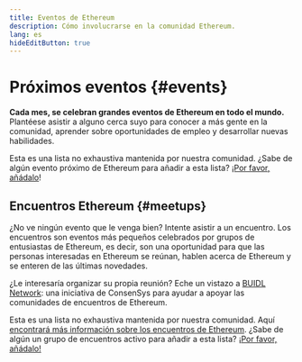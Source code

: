 ```yaml
---
title: Eventos de Ethereum
description: Cómo involucrarse en la comunidad Ethereum.
lang: es
hideEditButton: true
---
```


# Próximos eventos {#events}

**Cada mes, se celebran grandes eventos de Ethereum en todo el mundo.** Plantéese asistir a alguno cerca suyo para conocer a más gente en la comunidad, aprender sobre oportunidades de empleo y desarrollar nuevas habilidades.

<UpcomingEventsList/>

Esta es una lista no exhaustiva mantenida por nuestra comunidad. ¿Sabe de algún evento próximo de Ethereum para añadir a esta lista? [¡Por favor, añádalo](https://github.com/ethereum/ethereum-org-website/blob/dev/src/data/community-events.json)!

## Encuentros Ethereum {#meetups}

¿No ve ningún evento que le venga bien? Intente asistir a un encuentro. Los encuentros son eventos más pequeños celebrados por grupos de entusiastas de Ethereum, es decir, son una oportunidad para que las personas interesadas en Ethereum se reúnan, hablen acerca de Ethereum y se enteren de las últimas novedades.

<MeetupList />

¿Le interesaría organizar su propia reunión? Eche un vistazo a [BUIDL Network](https://consensys.net/developers/buidlnetwork/): una iniciativa de ConsenSys para ayudar a apoyar las comunidades de encuentros de Ethereum.

Esta es una lista no exhaustiva mantenida por nuestra comunidad. Aquí [encontrará más información sobre los encuentros de Ethereum](https://www.meetup.com/topics/ethereum/). ¿Sabe de algún un grupo de encuentros activo para añadir a esta lista? [¡Por favor, añádalo!](https://github.com/ethereum/ethereum-org-website/blob/dev/src/data/community-meetups.json)

